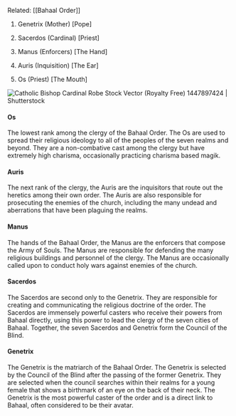 Related: [[Bahaal Order]]

1.  Genetrix (Mother) [Pope]
    
2.  Sacerdos (Cardinal) [Priest]
    
3.  Manus (Enforcers) [The Hand]
    
4.  Auris (Inquisition) [The Ear]
    
5.  Os (Priest) [The Mouth]
    

![Catholic Bishop Cardinal Robe Stock Vector (Royalty Free) 1447897424 |  Shutterstock](https://lh5.googleusercontent.com/wkdk9U72tQMveC7GRZK1_r_bvEQRFfx6vzC4gr_yWk7d81gN6KAb-hyZ-QF0cUq_XbyFLjNXF7_FGf2jJqzeJ0ncWHBHTCACUiJSX4454eixBKoflIqMw9y8lQ5AJ848ADfJsByiKwyjs0h18D2aOVE-SPXwknmMitTI-_zRC4knKTEldPcsNYdBCmXOBA)

#### Os

The lowest rank among the clergy of the Bahaal Order. The Os are used to spread their religious ideology to all of the peoples of the seven realms and beyond. They are a non-combative cast among the clergy but have extremely high charisma, occasionally practicing charisma based magik.

#### Auris

The next rank of the clergy, the Auris are the inquisitors that route out the heretics among their own order. The Auris are also responsible for prosecuting the enemies of the church, including the many undead and aberrations that have been plaguing the realms.

#### Manus

The hands of the Bahaal Order, the Manus are the enforcers that compose the Army of Souls. The Manus are responsible for defending the many religious buildings and personnel of the clergy. The Manus are occasionally called upon to conduct holy wars against enemies of the church.

#### Sacerdos

The Sacerdos are second only to the Genetrix. They are responsible for creating and communicating the religious doctrine of the order. The Sacerdos are immensely powerful casters who receive their powers from Bahaal directly, using this power to lead the clergy of the seven cities of Bahaal. Together, the seven Sacerdos and Genetrix form the Council of the Blind.

#### Genetrix

The Genetrix is the matriarch of the Bahaal Order. The Genetrix is selected by the Council of the Blind after the passing of the former Genetrix. They are selected when the council searches within their realms for a young female that shows a birthmark of an eye on the back of their neck. The Genetrix is the most powerful caster of the order and is a direct link to Bahaal, often considered to be their avatar.